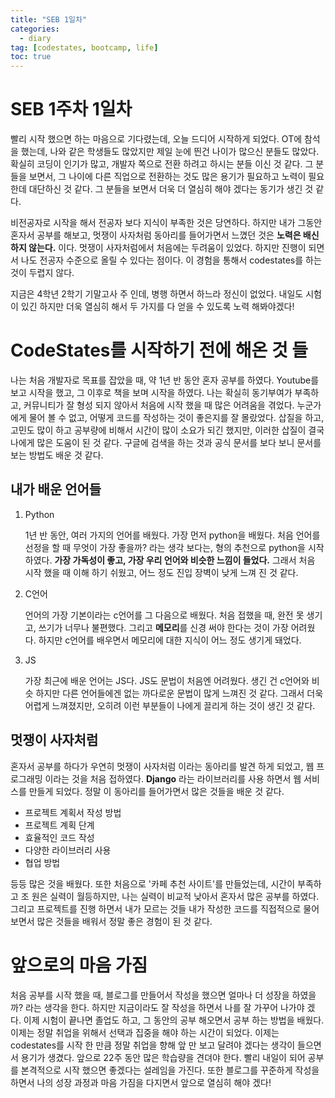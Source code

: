 ```yaml
---
title: "SEB 1일차"
categories:
  - diary
tag: [codestates, bootcamp, life]
toc: true
---
```


# SEB 1주차 1일차

빨리 시작 했으면 하는 마음으로 기다렸는데, 오늘 드디어 시작하게 되었다.
OT에 참석을 했는데, 나와 같은 학생들도 많았지만 제일 눈에 띈건 나이가 많으신 분들도 많았다.
확실히 코딩이 인기가 많고, 개발자 쪽으로 전환 하려고 하시는 분들 이신 것 같다.
그 분들을 보면서, 그 나이에 다른 직업으로 전환하는 것도 많은 용기가 필요하고 노력이 필요한데 대단하신 것 같다. 그 분들을 보면서 더욱 더 열심히 해야 겠다는 동기가 생긴 것 같다.

비전공자로 시작을 해서 전공자 보다 지식이 부족한 것은 당연하다. 하지만 내가 그동안 혼자서 공부를 해보고, 멋쟁이 사자처럼 동아리를 들어가면서 느꼈던 것은 **노력은 배신하지 않는다.** 이다. 멋쟁이 사자처럼에서 처음에는 두려움이 있었다. 하지만 진행이 되면서 나도 전공자 수준으로 올릴 수 있다는 점이다. 이 경험을 통해서 codestates를 하는 것이 두렵지 않다.

지금은 4학년 2학기 기말고사 주 인데, 병행 하면서 하느라 정신이 없었다. 내일도 시험이 있긴 하지만 더욱 열심히 해서 두 가지를 다 얻을 수 있도록 노력 해봐야겠다!

# CodeStates를 시작하기 전에 해온 것 들

나는 처음 개발자로 목표를 잡았을 때, 약 1년 반 동안 혼자 공부를 하였다. Youtube를 보고 시작을 했고, 그 이후로 책을 보며 시작을 하였다. 나는 확실히 동기부여가 부족하고, 커뮤니티가 잘 형성 되지 않아서 처음에 시작 했을 때 많은 어려움을 겪었다. 누군가에게 물어 볼 수 없고, 어떻게 코드를 작성하는 것이 좋은지를 잘 몰랐었다. 삽질을 하고, 고민도 많이 하고 공부량에 비해서 시간이 많이 소요가 되긴 했지만, 이러한 삽질이 결국 나에게 많은 도움이 된 것 같다. 구글에 검색을 하는 것과 공식 문서를 보다 보니 문서를 보는 방법도 배운 것 같다.

## 내가 배운 언어들

1. Python

   1년 반 동안, 여러 가지의 언어를 배웠다. 가장 먼저 python을 배웠다. 처음 언어를 선정을 할 때 무엇이 가장 좋을까? 라는 생각 보다는, 형의 추천으로 python을 시작 하였다. **가장 가독성이 좋고, 가장 우리 언어와 비슷한 느낌이 들었다.** 그래서 처음 시작 했을 때 이해 하기 쉬웠고, 어느 정도 진입 장벽이 낮게 느껴 진 것 같다.

2. C언어

   언어의 가장 기본이라는 c언어를 그 다음으로 배웠다. 처음 접했을 때, 완전 못 생기고, 쓰기가 너무나 불편했다. 그리고 **메모리**를 신경 써야 한다는 것이 가장 어려웠다. 하지만 c언어를 배우면서 메모리에 대한 지식이 어느 정도 생기게 돼었다.

3. JS

   가장 최근에 배운 언어는 JS다. JS도 문법이 처음엔 어려웠다. 생긴 건 c언어와 비슷 하지만 다른 언어들에겐 없는 까다로운 문법이 많게 느껴진 것 같다. 그래서 더욱 어렵게 느껴졌지만, 오히려 이런 부분들이 나에게 끌리게 하는 것이 생긴 것 같다.

## 멋쟁이 사자처럼

혼자서 공부를 하다가 우연히 멋쟁이 사자처럼 이라는 동아리를 발견 하게 되었고, 웹 프로그래밍 이라는 것을 처음 접하였다. **Django** 라는 라이브러리를 사용 하면서 웹 서비스를 만들게 되었다. 정말 이 동아리를 들어가면서 많은 것들을 배운 것 같다.

- 프로젝트 계획서 작성 방법
- 프로젝트 계획 단계
- 효율적인 코드 작성
- 다양한 라이브러리 사용
- 협업 방법

등등 많은 것을 배웠다. 또한 처음으로 '카페 추천 사이트'를 만들었는데, 시간이 부족하고 조 원은 실력이 월등하지만, 나는 실력이 비교적 낮아서 혼자서 많은 공부를 하였다. 그리고 프로젝트를 진행 하면서 내가 모르는 것들 내가 작성한 코드를 직접적으로 물어보면서 많은 것들을 배워서 정말 좋은 경험이 된 것 같다.

# 앞으로의 마음 가짐

처음 공부를 시작 했을 때, 블로그를 만들어서 작성을 했으면 얼마나 더 성장을 하였을까? 라는 생각을 한다. 하지만 지금이라도 잘 작성을 하면서 나를 잘 가꾸어 나가야 겠다. 이제 시험이 끝나면 졸업도 하고, 그 동안의 공부 해오면서 공부 하는 방법을 배웠다. 이제는 정말 취업을 위해서 선택과 집중을 해야 하는 시간이 되었다. 이제는 codestates를 시작 한 만큼 정말 취업을 향해 앞 만 보고 달려야 겠다는 생각이 들으면서 용기가 생겼다. 앞으로 22주 동안 많은 학습량을 견뎌야 한다. 빨리 내일이 되어 공부를 본격적으로 시작 했으면 좋겠다는 설레임을 가진다. 또한 블로그를 꾸준하게 작성을 하면서 나의 성장 과정과 마음 가짐을 다지면서 앞으로 열심히 해야 겠다!
